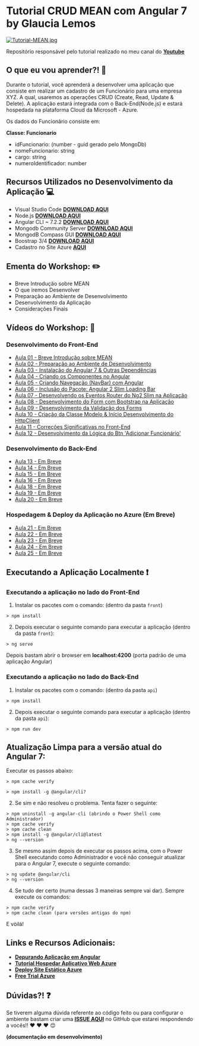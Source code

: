 # Tutorial CRUD MEAN com Angular 7 by Glaucia Lemos

[![Tutorial-MEAN.jpg](https://i.postimg.cc/d1nGG2Bg/Tutorial-MEAN.jpg)](https://postimg.cc/njjsJQN1)

Repositório responsável pelo tutorial realizado no meu canal do **[Youtube](https://www.youtube.com/user/l32759)**

## O que eu vou aprender?! 📙

Durante o tutorial, você aprenderá a desenvolver uma aplicação que consiste em realizar um cadastro de um Funcionário para uma empresa XYZ. A qual, usaremos as operações CRUD (Create, Read, Update & Delete). A aplicação estará integrada com o Back-End(Node.js) e estará hospedada na plataforma Cloud da Microsoft - Azure.

Os dados do Funcionário consiste em:

**Classe: Funcionario**

+ idFuncionario: (number - guid gerado pelo MongoDb)
+ nomeFuncionario: string
+ cargo: string
+ numeroIdentificador: number

## Recursos Utilizados no Desenvolvimento da Aplicação 💻

- Visual Studio Code **[DOWNLOAD AQUI](http://bit.ly/2IfNp9F)**
- Node.js **[DOWNLOAD AQUI](https://nodejs.org/en/)**
- Angular CLI ~ 7.2.2 **[DOWNLOAD AQUI](https://angular.io/)**
- Mongodb Community Server **[DOWNLOAD AQUI](https://www.mongodb.com/download-center/community)**
- MongodB Compass GUI **[DOWNLOAD AQUI](https://www.mongodb.com/download-center/compass)**
- Boostrap 3/4 **[DOWNLOAD AQUI](https://getbootstrap.com/docs/3.3/)**
- Cadastro no Site Azure **[AQUI](http://bit.ly/2WP5hMJ)**

## Ementa do Workshop: :pencil2:

- Breve Introdução sobre MEAN
- O que iremos Desenvolver
- Preparação ao Ambiente de Desenvolvimento
- Desenvolvimento da Aplicação
- Considerações Finais

## Vídeos do Workshop: :movie_camera:

### Desenvolvimento do Front-End
- [Aula 01 - Breve Introdução sobre MEAN](https://youtu.be/NJEZDV77bhQ)
- [Aula 02 - Preparação ao Ambiente de Desenvolvimento](https://youtu.be/A327bvf5DLw)
- [Aula 03 - Instalação do Angular 7 & Outras Dependências](https://youtu.be/HtU3Wd4hX0c)
- [Aula 04 - Criando os Componentes no Angular](https://youtu.be/NX_F-Q1fPpI)
- [Aula 05 - Criando Navegação (NavBar) com Angular](https://youtu.be/EqR8PPjXfvs)
- [Aula 06 - Inclusão do Pacote: Angular 2 Slim Loading Bar](https://youtu.be/8GvG_jc10Qg)
- [Aula 07 - Desenvolvendo os Eventos Router do Ng2 Slim na Aplicação](https://youtu.be/iHux3efFLAU)
- [Aula 08 - Desenvolvimento do Form com Bootstrap na Aplicação](https://youtu.be/HzL46NrLYBM)
- [Aula 09 - Desenvolvimento da Validação dos Forms](https://youtu.be/zgU9O0wn31E)
- [Aula 10 - Criação da Classe Modelo & Início Desenvolvimento do HttpClient](https://youtu.be/Px0AzBrOQYg)
- [Aula 11 - Correções Significativas no Front-End](https://youtu.be/yCl_GW3-aD4)
- [Aula 12 - Desenvolvimento da Lógica do Btn 'Adicionar Funcionário'](https://youtu.be/RWY4CG-7NYA)

### Desenvolvimento do Back-End
- [Aula 13 - Em Breve]()
- [Aula 14 - Em Breve]()
- [Aula 15 - Em Breve]()
- [Aula 16 - Em Breve]()
- [Aula 18 - Em Breve]()
- [Aula 19 - Em Breve]()
- [Aula 20 - Em Breve]()

### Hospedagem & Deploy da Aplicação no Azure (Em Breve)
- [Aula 21 - Em Breve]()
- [Aula 22 - Em Breve]()
- [Aula 23 - Em Breve]()
- [Aula 24 - Em Breve]()
- [Aula 25 - Em Breve]()

## Executando a Aplicação Localmente ❗️

### Executando a aplicação no lado do Front-End

1) Instalar os pacotes com o comando: (dentro da pasta `front`)

``` 
> npm install
```

2) Depois executar o seguinte comando para executar a aplicação (dentro da pasta `front`):

```
> ng serve
```

Depois bastam abrir o browser em **localhost:4200** (porta padrão de uma aplicação Angular)

### Executando a aplicação no lado do Back-End

1) Instalar os pacotes com o comando: (dentro da pasta `api`)

``` 
> npm install
```

2) Depois executar o seguinte comando para executar a aplicação (dentro da pasta `api`):

```
> npm run dev
```

## Atualização Limpa para a versão atual do Angular 7:

Executar os passos abaixo:

```
> npm cache verify
```

```
> npm install -g @angular/cli?
``` 

2) Se sim e não resolveu o problema. Tenta fazer o seguinte:

```
> npm uninstall -g angular-cli (abrindo o Power Shell como Administrador)
> npm cache verify
> npm cache clean
> npm install -g @angular/cli@latest
> ng --version
```

3) Se mesmo assim depois de executar os passos acima, com o Power Shell executando como Administrador e você não conseguir atualizar para o Angular 7, execute o seguinte comando:

```
> ng update @angular/cli
> ng --version
```

4) Se tudo der certo (numa dessas 3 maneiras sempre vai dar). Sempre execute os comandos:

```
> npm cache verify
> npm cache clean (para versões antigas do npm)
```

E vòilá!

## Links e Recursos Adicionais:

* **[Depurando Aplicação em Angular](http://bit.ly/2G1oBAI)**
* **[Tutorial Hospedar Aplicativo Web Azure](http://bit.ly/2uO4I9P)**
* **[Deploy Site Estático Azure](http://bit.ly/2CXzKR7)**
* **[Free Trial Azure](http://bit.ly/2WP5hMJ)**

## Dúvidas?! ❓

Se tiverem alguma dúvida referente ao código feito ou para configurar o ambiente bastam criar uma **[ISSUE AQUI](https://github.com/glaucia86/tutorial-crud-mean/issues)** no GitHub que estarei respondendo a vocês!! :heart: :heart: :heart: :blush:

**(documentação em desenvolvimento)**
